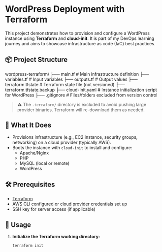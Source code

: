 # WordPress Deployment with Terraform

This project demonstrates how to provision and configure a WordPress instance using **Terraform** and **cloud-init**. It is part of my DevOps learning journey and aims to showcase infrastructure as code (IaC) best practices.

## 📦 Project Structure

wordpress-terraform/
├── main.tf # Main infrastructure definition
├── variables.tf # Input variables
├── outputs.tf # Output values
├── terraform.tfstate # Terraform state file (not versioned)
├── terraform.tfstate.backup
├── cloud-init.yaml # Instance initialization script for WordPress
├── .gitignore # Files/folders excluded from version control


> ⚠️ The `.terraform/` directory is excluded to avoid pushing large provider binaries. Terraform will re-download them as needed.

## 🚀 What It Does

- Provisions infrastructure (e.g., EC2 instance, security groups, networking) on a cloud provider (typically AWS).
- Boots the instance with `cloud-init` to install and configure:
  - Apache/Nginx
  - PHP
  - MySQL (local or remote)
  - WordPress

## 🛠 Prerequisites

- [Terraform](https://www.terraform.io/downloads.html)
- AWS CLI configured or cloud provider credentials set up
- SSH key for server access (if applicable)

## 🔧 Usage

1. **Initialize the Terraform working directory:**
   ```bash
   terraform init
